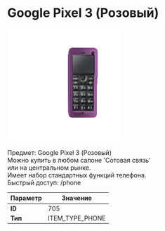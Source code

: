 # Google Pixel 3 (Розовый)

![Item Image](../img/705.webp?raw=true)

Предмет: Google Pixel 3 (Розовый)<br>Можно купить в любом салоне 'Сотовая связь'<br>или на центральном рынке.<br>Имеет набор стандартных функций телефона.<br>Быстрый доступ: /phone


| Параметр | Значение |
|----------|----------|
| **ID** | 705 |
| **Тип** | ITEM_TYPE_PHONE |

